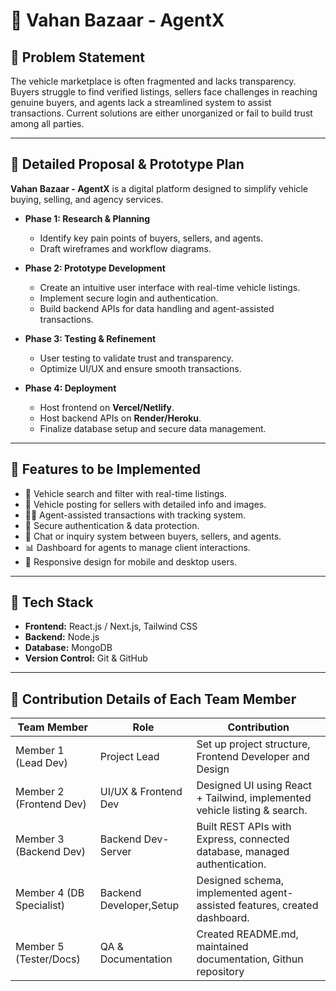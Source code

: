 # 🚗 Vahan Bazaar - AgentX  

## 📌 Problem Statement  
The vehicle marketplace is often fragmented and lacks transparency. Buyers struggle to find verified listings, sellers face challenges in reaching genuine buyers, and agents lack a streamlined system to assist transactions. Current solutions are either unorganized or fail to build trust among all parties.  

---

## 📌 Detailed Proposal & Prototype Plan  
**Vahan Bazaar - AgentX** is a digital platform designed to simplify vehicle buying, selling, and agency services.  

- **Phase 1: Research & Planning**  
  - Identify key pain points of buyers, sellers, and agents.  
  - Draft wireframes and workflow diagrams.  

- **Phase 2: Prototype Development**  
  - Create an intuitive user interface with real-time vehicle listings.  
  - Implement secure login and authentication.  
  - Build backend APIs for data handling and agent-assisted transactions.  

- **Phase 3: Testing & Refinement**  
  - User testing to validate trust and transparency.  
  - Optimize UI/UX and ensure smooth transactions.  

- **Phase 4: Deployment**  
  - Host frontend on **Vercel/Netlify**.  
  - Host backend APIs on **Render/Heroku**.  
  - Finalize database setup and secure data management.  

---

## 📌 Features to be Implemented  
- 🔎 Vehicle search and filter with real-time listings.  
- 🧾 Vehicle posting for sellers with detailed info and images.  
- 🧑‍💼 Agent-assisted transactions with tracking system.  
- 🔐 Secure authentication & data protection.  
- 💬 Chat or inquiry system between buyers, sellers, and agents.  
- 📊 Dashboard for agents to manage client interactions.  
- 📱 Responsive design for mobile and desktop users.  

---

## 📌 Tech Stack  
- **Frontend:** React.js / Next.js, Tailwind CSS  
- **Backend:** Node.js  
- **Database:** MongoDB
- **Version Control:** Git & GitHub 

 
  

---

## 📌 Contribution Details of Each Team Member  
| **Team Member**        | **Role**               | **Contribution**                                                                 |
|-------------------------|------------------------|-----------------------------------------------------------------------------------|
| Member 1 (Lead Dev)     | Project Lead           | Set up project structure, Frontend Developer and Design |
| Member 2 (Frontend Dev) | UI/UX & Frontend Dev   | Designed UI using React + Tailwind, implemented vehicle listing & search.         |
| Member 3 (Backend Dev)  | Backend Dev-Server     | Built REST APIs with Express, connected database, managed authentication.         |
| Member 4 (DB Specialist)| Backend Developer,Setup| Designed schema, implemented agent-assisted features, created dashboard.          |
| Member 5 (Tester/Docs)  | QA & Documentation     | Created README.md, maintained documentation, Githun repository     |

